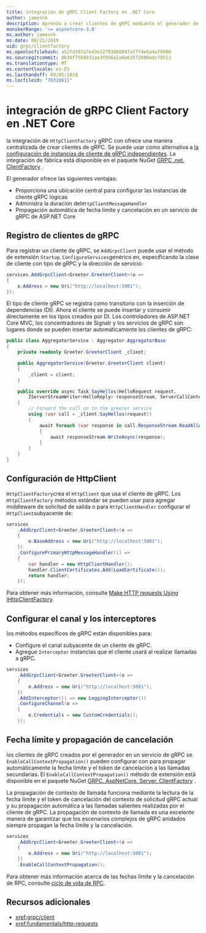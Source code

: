 ```yaml
---
title: integración de gRPC Client Factory en .NET Core
author: jamesnk
description: Aprenda a crear clientes de gRPC mediante el generador de cliente.
monikerRange: '>= aspnetcore-3.0'
ms.author: jamesnk
ms.date: 08/21/2019
uid: grpc/clientfactory
ms.openlocfilehash: a52fd397a7ed3e327938b0847af7f4e6a4a79400
ms.sourcegitcommit: 8b36f75b8931ae3f656e2a8e63572080adc78513
ms.translationtype: MT
ms.contentlocale: es-ES
ms.lasthandoff: 09/05/2019
ms.locfileid: "70310611"
---
```

# <a name="grpc-client-factory-integration-in-net-core"></a>integración de gRPC Client Factory en .NET Core

la integración de `HttpClientFactory` gRPC con ofrece una manera centralizada de crear clientes de gRPC. Se puede usar como alternativa a [la configuración de instancias de cliente de gRPC independientes](xref:grpc/client). La integración de fábrica está disponible en el paquete NuGet [GRPC .net. ClientFactory](https://www.nuget.org/packages/Grpc.Net.ClientFactory) .

El generador ofrece las siguientes ventajas:

* Proporciona una ubicación central para configurar las instancias de cliente gRPC lógicas
* Administra la duración del`HttpClientMessageHandler`
* Propagación automática de fecha límite y cancelación en un servicio de gRPC de ASP.NET Core

## <a name="register-grpc-clients"></a>Registro de clientes de gRPC

Para registrar un cliente de gRPC, se `AddGrpcClient` puede usar el método de extensión `Startup.ConfigureServices`genérico en, especificando la clase de cliente con tipo de gRPC y la dirección de servicio:

```csharp
services.AddGrpcClient<Greeter.GreeterClient>(o =>
{
    o.Address = new Uri("http://localhost:5001");
});
```

El tipo de cliente gRPC se registra como transitorio con la inserción de dependencias (DI). Ahora el cliente se puede insertar y consumir directamente en los tipos creados por DI. Los controladores de ASP.NET Core MVC, los concentradores de Signalr y los servicios de gRPC son lugares donde se pueden insertar automáticamente los clientes de gRPC:

```csharp
public class AggregatorService : Aggregator.AggregatorBase
{
    private readonly Greeter.GreeterClient _client;

    public AggregatorService(Greeter.GreeterClient client)
    {
        _client = client;
    }

    public override async Task SayHellos(HelloRequest request,
        IServerStreamWriter<HelloReply> responseStream, ServerCallContext context)
    {
        // Forward the call on to the greeter service
        using (var call = _client.SayHellos(request))
        {
            await foreach (var response in call.ResponseStream.ReadAllAsync())
            {
                await responseStream.WriteAsync(response);
            }
        }
    }
}
```

## <a name="configure-httpclient"></a>Configuración de HttpClient

`HttpClientFactory`crea el `HttpClient` que usa el cliente de gRPC. Los `HttpClientFactory` métodos estándar se pueden usar para agregar middleware de solicitud de salida o para `HttpClientHandler` configurar el `HttpClient`subyacente de:

```csharp
services
    .AddGrpcClient<Greeter.GreeterClient>(o =>
    {
        o.BaseAddress = new Uri("http://localhost:5001");
    })
    .ConfigurePrimaryHttpMessageHandler(() =>
    {
        var handler = new HttpClientHandler();
        handler.ClientCertificates.Add(LoadCertificate());
        return handler;
    });
```

Para obtener más información, consulte [Make HTTP requests Using IHttpClientFactory](xref:fundamentals/http-requests).

## <a name="configure-channel-and-interceptors"></a>Configurar el canal y los interceptores

los métodos específicos de gRPC están disponibles para:

* Configure el canal subyacente de un cliente de gRPC.
* Agregue `Interceptor` instancias que el cliente usará al realizar llamadas a gRPC.

```csharp
services
    .AddGrpcClient<Greeter.GreeterClient>(o =>
    {
        o.Address = new Uri("http://localhost:5001");
    })
    .AddInterceptor(() => new LoggingInterceptor())
    .ConfigureChannel(o =>
    {
        o.Credentials = new CustomCredentials();
    });
```

## <a name="deadline-and-cancellation-propagation"></a>Fecha límite y propagación de cancelación

los clientes de gRPC creados por el generador en un servicio de gRPC se `EnableCallContextPropagation()` pueden configurar con para propagar automáticamente la fecha límite y el token de cancelación a las llamadas secundarias. El `EnableCallContextPropagation()` método de extensión está disponible en el paquete NuGet [GRPC. AspNetCore. Server. ClientFactory](https://www.nuget.org/packages/Grpc.AspNetCore.Server.ClientFactory) .

La propagación de contexto de llamada funciona mediante la lectura de la fecha límite y el token de cancelación del contexto de solicitud gRPC actual y su propagación automática a las llamadas salientes realizadas por el cliente de gRPC. La propagación de contexto de llamada es una excelente manera de garantizar que los escenarios complejos de gRPC anidados siempre propagan la fecha límite y la cancelación.

```csharp
services
    .AddGrpcClient<Greeter.GreeterClient>(o =>
    {
        o.Address = new Uri("http://localhost:5001");
    })
    .EnableCallContextPropagation();
```

Para obtener más información acerca de las fechas límite y la cancelación de RPC, consulte [ciclo de vida de RPC](https://www.grpc.io/docs/guides/concepts/#rpc-life-cycle).

## <a name="additional-resources"></a>Recursos adicionales

* <xref:grpc/client>
* <xref:fundamentals/http-requests>
